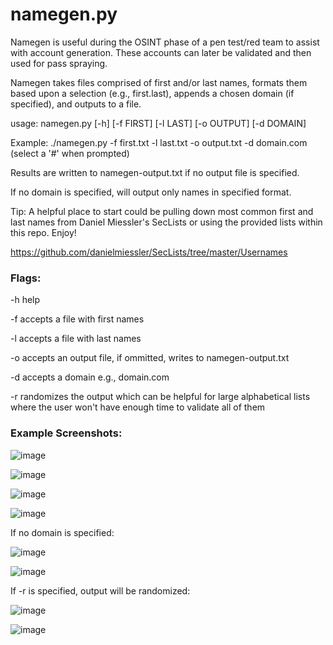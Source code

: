 # namegen.py

Namegen is useful during the OSINT phase of a pen test/red team to assist with account generation. These accounts can later be validated and then used for pass spraying. 

Namegen takes files comprised of first and/or last names, formats them based upon a selection (e.g., first.last), appends a chosen domain (if specified), and outputs to a file.

usage: namegen.py [-h] [-f FIRST] [-l LAST] [-o OUTPUT] [-d DOMAIN]

Example: ./namegen.py -f first.txt -l last.txt -o output.txt -d domain.com (select a '#' when prompted)

Results are written to namegen-output.txt if no output file is specified.

If no domain is specified, will output only names in specified format.

Tip: A helpful place to start could be pulling down most common first and last names from Daniel Miessler's SecLists or using the provided lists within this repo. Enjoy!

https://github.com/danielmiessler/SecLists/tree/master/Usernames

### Flags:

-h help

-f accepts a file with first names

-l accepts a file with last names

-o accepts an output file, if ommitted, writes to namegen-output.txt

-d accepts a domain e.g., domain.com

-r randomizes the output which can be helpful for large alphabetical lists where the user won't have enough time to validate all of them

### Example Screenshots:

![image](https://user-images.githubusercontent.com/66240320/190875751-18dac881-d667-45f2-a894-8410653cb97b.png)

![image](https://user-images.githubusercontent.com/66240320/190868619-a3b1702d-4f7e-4d7d-a5ae-be0aabed2ed8.png)

![image](https://user-images.githubusercontent.com/66240320/190867967-5e96c513-098c-4811-9f7f-88c118eed6d3.png)

![image](https://user-images.githubusercontent.com/66240320/190868656-37f8a3b6-69cf-4fa7-a7cb-1310ef95bf5d.png)

If no domain is specified:

![image](https://user-images.githubusercontent.com/66240320/190869038-f3566b40-6452-46eb-a23b-3183223d30b3.png)

![image](https://user-images.githubusercontent.com/66240320/190869057-92cc5062-0d0b-4292-a6c9-11d42ec39a96.png)

If -r is specified, output will be randomized:

![image](https://user-images.githubusercontent.com/66240320/190875779-3ca2e03f-2823-446c-9e0d-6f112bcfa25f.png)

![image](https://user-images.githubusercontent.com/66240320/190875812-b7653e54-32da-4fd9-a6be-beac41d08604.png)

